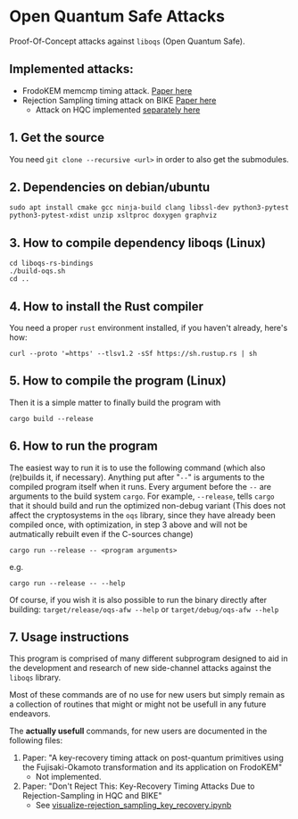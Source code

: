 # Open Quantum Safe Attacks

Proof-Of-Concept attacks against `liboqs` (Open Quantum Safe).

## Implemented attacks:

* FrodoKEM memcmp timing attack. [Paper here](https://eprint.iacr.org/2020/743)
* Rejection Sampling timing attack on BIKE [Paper here](https://eprint.iacr.org/2021/1485)
  * Attack on HQC implemented [separately here](https://github.com/hqc-attack/hqc-attack)

## 1. Get the source

You need  `git clone --recursive <url>` in order to also get the submodules.


## 2. Dependencies on debian/ubuntu

    sudo apt install cmake gcc ninja-build clang libssl-dev python3-pytest python3-pytest-xdist unzip xsltproc doxygen graphviz

## 3. How to compile dependency liboqs (Linux)

    cd liboqs-rs-bindings
    ./build-oqs.sh
    cd ..

## 4. How to install the Rust compiler

You need a proper `rust` environment installed, if you haven't already, here's how:

    curl --proto '=https' --tlsv1.2 -sSf https://sh.rustup.rs | sh
## 5. How to compile the program  (Linux)
    
Then it is a simple matter to finally build the program with

    cargo build --release

## 6. How to run the program

The easiest way to run it is to use the following command (which also (re)builds it, if necessary).
Anything put after "`--`" is arguments to the compiled program itself when it runs. Every argument before the
`--` are arguments to the build system `cargo`. For example, `--release`, tells `cargo` that it should build and run the optimized non-debug variant (This does not affect the cryptosystems in the `oqs` library, since they have already been compiled once, with optimization, in step 3 above and will not be autmatically rebuilt even if the C-sources change)

    cargo run --release -- <program arguments>

e.g.

    cargo run --release -- --help

Of course, if you wish it is also possible to run the binary directly after building: `target/release/oqs-afw --help` or `target/debug/oqs-afw --help`

## 7. Usage instructions

This program is comprised of many different subprogram designed to aid in the development and research of new side-channel attacks against the `liboqs` library.

Most of these commands are of no use for new users but simply remain as a collection of routines that might or might not be usefull in any future endeavors.

The **actually usefull** commands, for new users are documented in the following files:

1. Paper: "A key-recovery timing attack on post-quantum primitives using the Fujisaki-Okamoto transformation and its application on FrodoKEM"
    * Not implemented.
2. Paper: "Don't Reject This: Key-Recovery Timing Attacks Due to Rejection-Sampling in HQC and BIKE"
    * See [visualize-rejection_sampling_key_recovery.ipynb](scripts/visualize-rejection_sampling_key_recovery.ipynb)



